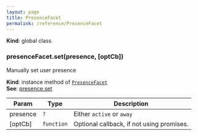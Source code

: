 ```yaml
---
layout: page
title: PresenceFacet
permalink: /reference/PresenceFacet
---
```

**Kind**: global class  
<a name="PresenceFacet+set"></a>

### presenceFacet.set(presence, [optCb])
Manually set user presence

**Kind**: instance method of <code>[PresenceFacet](#PresenceFacet)</code>  
**See**: [presence.set](https://api.slack.com/methods/presence.set)  

| Param | Type | Description |
| --- | --- | --- |
| presence | <code>?</code> | Either `active` or `away` |
| [optCb] | <code>function</code> | Optional callback, if not using promises. |

